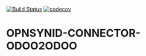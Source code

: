 [![Build Status](https://travis-ci.org/open-synergy/opnsynid-connector-odoo2odoo.svg?branch=8.0)](https://travis-ci.org/open-synergy/8.0)
[![codecov](https://codecov.io/gh/open-synergy/opnsynid-connector-odoo2odoo/branch/8.0}/graph/badge.svg)](https://codecov.io/gh/open-synergy/opnsynid-connector-odoo2odoo)

# OPNSYNID-CONNECTOR-ODOO2ODOO